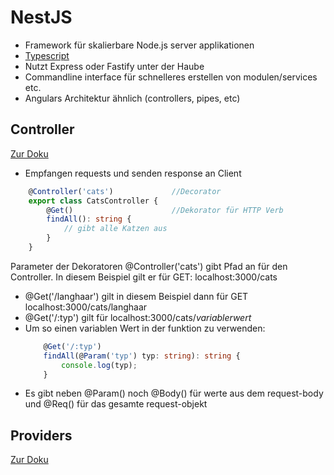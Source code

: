 # NestJS

* Framework für skalierbare Node.js server applikationen
* [Typescript](./TYPESCRIPT.md)
* Nutzt Express oder Fastify unter der Haube
* Commandline interface für schnelleres erstellen von modulen/services etc.
* Angulars Architektur ähnlich (controllers, pipes, etc)

## Controller

[Zur Doku](https://docs.nestjs.com/controllers)

* Empfangen requests und senden response an Client

```TypeScript
    @Controller('cats')             //Decorator
    export class CatsController {
        @Get()                      //Dekorator für HTTP Verb
        findAll(): string {
            // gibt alle Katzen aus
        }
    }
```

Parameter der Dekoratoren @Controller('cats') gibt Pfad an für den Controller.
In diesem Beispiel gilt er für GET: localhost:3000/cats

* @Get('/langhaar') gilt in diesem Beispiel dann für GET localhost:3000/cats/langhaar
* @Get('/:typ') gilt für localhost:3000/cats/*variablerwert*
* Um so einen variablen Wert in der funktion zu verwenden:
    ```TypeScript
        @Get('/:typ')
        findAll(@Param('typ') typ: string): string {
            console.log(typ);
        }
    ```
* Es gibt neben @Param() noch @Body() für werte aus dem request-body und @Req() für das gesamte request-objekt

 ## Providers

 [Zur Doku](https://docs.nestjs.com/providers)